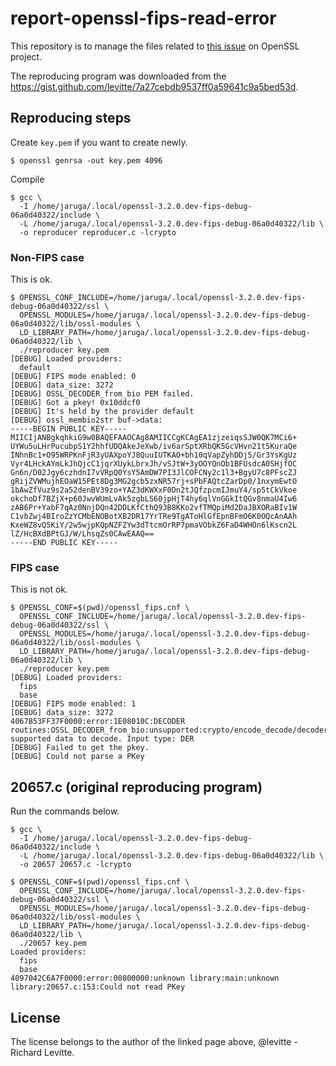 # report-openssl-fips-read-error

This repository is to manage the files related to [this issue](https://github.com/openssl/openssl/issues/20657) on OpenSSL project.

The reproducing program was downloaded from the <https://gist.github.com/levitte/7a27cebdb9537ff0a59641c9a5bed53d>.

## Reproducing steps

Create `key.pem` if you want to create newly.

```
$ openssl genrsa -out key.pem 4096
```

Compile

```
$ gcc \
  -I /home/jaruga/.local/openssl-3.2.0.dev-fips-debug-06a0d40322/include \
  -L /home/jaruga/.local/openssl-3.2.0.dev-fips-debug-06a0d40322/lib \
  -o reproducer reproducer.c -lcrypto
```

### Non-FIPS case

This is ok.

```
$ OPENSSL_CONF_INCLUDE=/home/jaruga/.local/openssl-3.2.0.dev-fips-debug-06a0d40322/ssl \
  OPENSSL_MODULES=/home/jaruga/.local/openssl-3.2.0.dev-fips-debug-06a0d40322/lib/ossl-modules \
  LD_LIBRARY_PATH=/home/jaruga/.local/openssl-3.2.0.dev-fips-debug-06a0d40322/lib \
  ./reproducer key.pem
[DEBUG] Loaded providers:
  default
[DEBUG] FIPS mode enabled: 0
[DEBUG] data_size: 3272
[DEBUG] OSSL_DECODER_from_bio PEM failed.
[DEBUG] Got a pkey! 0x10ddcf0
[DEBUG] It's held by the provider default
[DEBUG] ossl_membio2str buf->data:
-----BEGIN PUBLIC KEY-----
MIICIjANBgkqhkiG9w0BAQEFAAOCAg8AMIICCgKCAgEA1zjzeiqsSJW0QK7MCi6+
UYWu5uLHrPucubpS1Y2hhfUDQAkeJeXwb/iv6arSptXRbQK5GcVHvn21t5KuraQe
INhnBc1+O95WRPKnFjR3yUAXpoYJ8QuuIUTKAO+bh10qVapZyhDDj5/Gr3YsKgUz
Vyr4LHckAYmLkJhQjcC1jqrXUykLbrxJh/vSJtW+3yOOYQnOb1BFUsdcA0SHjfOC
Gn6n/D02Jgy6czhdnI7vVRpQ0YsY5AmDW7PI3JlCOFCNy2c1l3+BgyU7c8PFscZJ
gRijZVWMujhEOaW15PEt8Dg3MG2gcb5zxNR57rj+sPbFAQtcZarDp0/1nxymEwtO
1bAwZfVuz9s2a52denBV39zo+YAZ3dKWXxF0Dn2tJQfzpcmIJmuY4/sp5tCkVkoe
okchoDf7BZjX+p60JwvWUmLvAk5zgbLS60jpHjT4hy6qlVnGGkItQGv8nmaU4Iw6
zAB6Pr+YabF7qAz0NnjDQn42DDLKfCthQ93B8KKo2vfTMQpiMd2DaJBXORaBIv1W
C1vbZwj4BIroZzYCMbENOBotXB2DR17YrTRe9TgAToHlGfEpnBFmO6K0OQcAnAAh
KxeWZ8vQ5KiY/2w5wjpKQpNZFZYw3dTtcmOrRP7pmaVObkZ6FaD4WHOn6lKscn2L
lZ/HcBXdBPtGJ/W/LhsqZs0CAwEAAQ==
-----END PUBLIC KEY-----
```

### FIPS case

This is not ok.

```
$ OPENSSL_CONF=$(pwd)/openssl_fips.cnf \
  OPENSSL_CONF_INCLUDE=/home/jaruga/.local/openssl-3.2.0.dev-fips-debug-06a0d40322/ssl \
  OPENSSL_MODULES=/home/jaruga/.local/openssl-3.2.0.dev-fips-debug-06a0d40322/lib/ossl-modules \
  LD_LIBRARY_PATH=/home/jaruga/.local/openssl-3.2.0.dev-fips-debug-06a0d40322/lib \
  ./reproducer key.pem
[DEBUG] Loaded providers:
  fips
  base
[DEBUG] FIPS mode enabled: 1
[DEBUG] data_size: 3272
4067B53FF37F0000:error:1E08010C:DECODER routines:OSSL_DECODER_from_bio:unsupported:crypto/encode_decode/decoder_lib.c:102:No supported data to decode. Input type: DER
[DEBUG] Failed to get the pkey.
[DEBUG] Could not parse a PKey
```

## 20657.c (original reproducing program)

Run the commands below.

```
$ gcc \
  -I /home/jaruga/.local/openssl-3.2.0.dev-fips-debug-06a0d40322/include \
  -L /home/jaruga/.local/openssl-3.2.0.dev-fips-debug-06a0d40322/lib \
  -o 20657 20657.c -lcrypto

$ OPENSSL_CONF=$(pwd)/openssl_fips.cnf \
  OPENSSL_CONF_INCLUDE=/home/jaruga/.local/openssl-3.2.0.dev-fips-debug-06a0d40322/ssl \
  OPENSSL_MODULES=/home/jaruga/.local/openssl-3.2.0.dev-fips-debug-06a0d40322/lib/ossl-modules \
  LD_LIBRARY_PATH=/home/jaruga/.local/openssl-3.2.0.dev-fips-debug-06a0d40322/lib \
  ./20657 key.pem
Loaded providers:
  fips
  base
4097042C6A7F0000:error:00800000:unknown library:main:unknown library:20657.c:153:Could not read PKey
```

## License

The license belongs to the author of the linked page above, @levitte - Richard Levitte.
